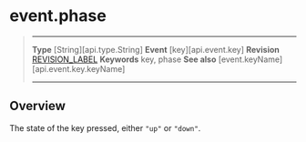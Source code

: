 
# event.phase

> --------------------- ------------------------------------------------------------------------------------------
> __Type__              [String][api.type.String]
> __Event__             [key][api.event.key]
> __Revision__          [REVISION_LABEL](REVISION_URL)
> __Keywords__          key, phase
> __See also__			[event.keyName][api.event.key.keyName]
> --------------------- ------------------------------------------------------------------------------------------

## Overview

The state of the key pressed, either `"up"` or `"down"`.